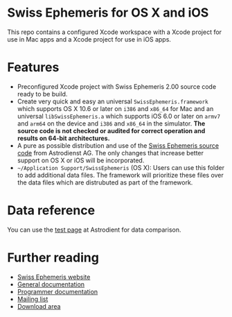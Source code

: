 # Swiss Ephemeris for OS X and iOS
This repo contains a configured Xcode workspace with a Xcode project for use in Mac apps and a Xcode project for use in iOS apps.

# Features
* Preconfigured Xcode project with Swiss Ephemeris 2.00 source code ready to be build.
* Create very quick and easy an universal <code>SwissEphemeris.framework</code> which supports OS X 10.6 or later on <code>i386</code> and <code>x86_64</code> for Mac and an universal <code>libSwissEphemeris.a</code> which supports iOS 6.0 or later on <code>armv7</code> and <code>arm64</code> on the device and <code>i386</code> and <code>x86_64</code> in the simulator. **The source code is not checked or audited for correct operation and results on 64-bit architectures.**
* A pure as possible distribution and use of the [Swiss Ephemeris source code](http://www.astro.com/ftp/swisseph/src/) from Astrodienst AG. The only changes that increase better support on OS X or iOS will be incorporated.
* <code>~/Application Support/SwissEphemeris</code> (OS X): Users can use this folder to add additional data files. The framework will prioritize these files over the data files which are distrubuted as part of the framework.

# Data reference
You can use the [test page](http://www.astro.com/swisseph/swetest.htm) at Astrodient for data comparison.

# Further reading
* [Swiss Ephemeris website](http://www.astro.com/swisseph/)
* [General documentation](http://www.astro.com/swisseph/swisseph.htm)
* [Programmer documentation](http://www.astro.com/swisseph/swephprg.htm)
* [Mailing list](http://www.astro.com/swisseph/swephmlist_e.htm)
* [Download area](http://www.astro.com/ftp/swisseph/)

